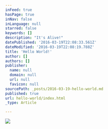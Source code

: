 ```yaml
---
inFeed: true
hasPage: true
inNav: false
inLanguage: null
starred: false
keywords: []
description: "It's Alive!"
datePublished: '2016-03-19T22:08:33.561Z'
dateModified: '2016-03-19T22:08:19.788Z'
title: 'Hello World!'
author: []
authors: []
publisher:
  name: null
  domain: null
  url: null
  favicon: null
sourcePath: _posts/2016-03-19-hello-world.md
published: true
url: hello-world/index.html
_type: Article

---
```

![](https://the-grid-user-content.s3-us-west-2.amazonaws.com/ad7251cb-7500-4393-ad04-69763932dea7.jpg)